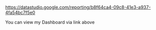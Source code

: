 https://datastudio.google.com/reporting/b8f64ca4-09c8-41e3-a937-4fa54bc7f5e0

You can view my Dashboard via link above

